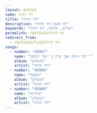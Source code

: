 ```yaml
---
layout: artist
name: דוד חזיזה
title: "דוד חזיזה"
description: "דף האמן דוד חזיזה"
keywords: "שירים, מוזיקה, דוד חזיזה"
permalink: /artists/דוד-חזיזה
redirect_from:
  - /artists/list/דוד חזיזה
songs:
  - number: "45967"
    name: "דוד חזיזה ואבי פרץ ב''שיר החופה''"
    album: "סינגלים"
    artist: "דוד חזיזה"
  - number: "45968"
    name: "טומבה"
    album: "סינגלים"
    artist: "דוד חזיזה"
  - number: "45969"
    name: "מחרוזת"
    album: "סינגלים"
    artist: "דוד חזיזה"
---
```

